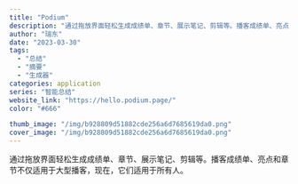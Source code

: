 ```yaml
---
title: "Podium"
description: "通过拖放界面轻松生成成绩单、章节、展示笔记、剪辑等。播客成绩单、亮点和章节不仅适用于大型播客，现在，它们适用于所有人。"
author: "瑞东"
date: "2023-03-30"
tags:
  - "总结"
  - "摘要"
  - "生成器"
categories: application
series: "智能总结"
website_link: "https://hello.podium.page/"
color: "#666"

thumb_image: "/img/b928809d51882cde256a6d7685619da0.png"
cover_image: "/img/b928809d51882cde256a6d7685619da0.png"
---
```


通过拖放界面轻松生成成绩单、章节、展示笔记、剪辑等。播客成绩单、亮点和章节不仅适用于大型播客，现在，它们适用于所有人。